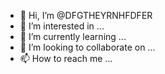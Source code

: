 - 👋 Hi, I’m @DFGTHEYRNHFDFER
- 👀 I’m interested in ...
- 🌱 I’m currently learning ...
- 💞️ I’m looking to collaborate on ...
- 📫 How to reach me ...

<!---
DFGTHEYRNHFDFER/DFGTHEYRNHFDFER is a ✨ special ✨ repository because its `README.md` (this file) appears on your GitHub profile.
You can click the Preview link to take a look at your changes.
--->
